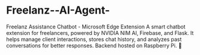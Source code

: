 # Freelanz--AI-Agent-
Freelanz Assistance Chatbot - Microsoft Edge Extension A smart chatbot extension for freelancers, powered by NVIDIA NIM AI, Firebase, and Flask. It helps manage client interactions, stores chat history, and analyzes past conversations for better responses. Backend hosted on Raspberry Pi. 🚀
